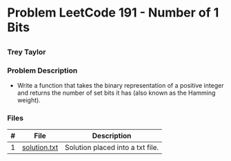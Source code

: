 # Problem LeetCode 191 - Number of 1 Bits

##

### Trey Taylor

### Problem Description

- Write a function that takes the binary representation of a positive integer and returns the number of set bits it has (also known as the Hamming weight).

### Files

|   #   | File                       | Description                                                |
| :---: | -------------------------- | ---------------------------------------------------------- |
| 1 | [solution.txt]() | Solution placed into a txt file. |
